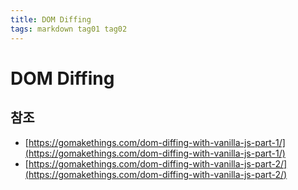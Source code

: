```yaml
---
title: DOM Diffing
tags: markdown tag01 tag02
---
```


# DOM Diffing

## 참조

* [https://gomakethings.com/dom-diffing-with-vanilla-js-part-1/](https://gomakethings.com/dom-diffing-with-vanilla-js-part-1/)
* [https://gomakethings.com/dom-diffing-with-vanilla-js-part-2/](https://gomakethings.com/dom-diffing-with-vanilla-js-part-2/)
